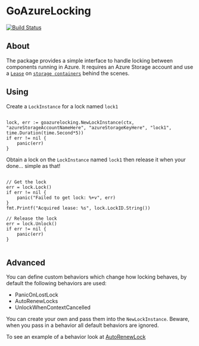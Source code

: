 # GoAzureLocking

[![Build Status](https://dev.azure.com/lawrencegripper/goazurelocking2/_apis/build/status/lawrencegripper.goazurelocking?branchName=master)](https://dev.azure.com/lawrencegripper/goazurelocking2/_build/latest?definitionId=2)

## About 

The package provides a simple interface to handle locking between components running in Azure. It requires an Azure Storage account and use a [`Lease`](https://docs.microsoft.com/en-us/rest/api/storageservices/lease-container) on [`storage containers`](https://docs.microsoft.com/en-us/rest/api/storageservices/create-container) behind the scenes. 

## Using

Create a `LockInstance` for a lock named `lock1`

```golang

lock, err := goazurelocking.NewLockInstance(ctx, "azureStorageAccountNameHere", "azureStorageKeyHere", "lock1", time.Duration(time.Second*5))
if err != nil {
	panic(err)
}

```

Obtain a lock on the `LockInstance` named `lock1` then release it when your done... simple as that!

```golang

// Get the lock
err = lock.Lock()
if err != nil {
	panic("Failed to get lock: %+v", err)
}
fmt.Printf("Acquired lease: %s", lock.LockID.String())

// Release the lock
err = lock.Unlock()
if err != nil {
	panic(err)
}
   
```


## Advanced

You can define custom behaviors which change how locking behaves, by default the following behaviors are used:

- PanicOnLostLock
- AutoRenewLocks
- UnlockWhenContextCancelled

You can create your own and pass them into the `NewLockInstance`. Beware, when you pass in a behavior all default behaviors are ignored. 

To see an example of a behavior look at [AutoRenewLock](https://github.com/lawrencegripper/goazurelocking/blob/master/locking.go#L37)

